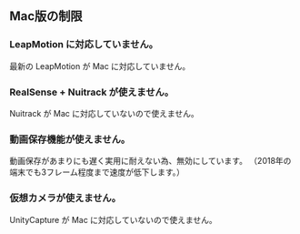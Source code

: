 ## Mac版の制限

### LeapMotion に対応していません。

最新の LeapMotion が Mac に対応していません。


### RealSense + Nuitrack が使えません。

Nuitrack が Mac に対応していないので使えません。


### 動画保存機能が使えません。

動画保存があまりにも遅く実用に耐えない為、無効にしています。
（2018年の端末でも3フレーム程度まで速度が低下します。）


### 仮想カメラが使えません。

UnityCapture が Mac に対応していないので使えません。




